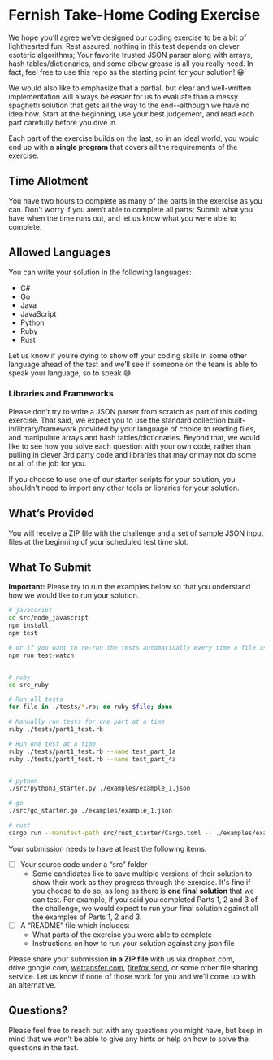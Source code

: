 # Fernish Take-Home Coding Exercise

We hope you’ll agree we’ve designed our coding exercise to be a bit of lighthearted fun. Rest assured, nothing in this test depends on clever esoteric algorithms; Your favorite trusted JSON parser along with arrays, hash tables/dictionaries, and some elbow grease is all you really need. In fact, feel free to use this repo as the starting point for your solution! 😀

We would also like to emphasize that a partial, but clear and well-written implementation will always be easier for us to evaluate than a messy spaghetti solution that gets all the way to the end--although we have no idea how. Start at the beginning, use your best judgement, and read each part carefully before you dive in.

Each part of the exercise builds on the last, so in an ideal world, you would end up with a **single program** that covers all the requirements of the exercise.

## Time Allotment

You have two hours to complete as many of the parts in the exercise as you can. Don’t worry if you aren’t able to complete all parts; Submit what you have when the time runs out, and let us know what you were able to complete.

## Allowed Languages

You can write your solution in the following languages:

- C#
- Go
- Java
- JavaScript
- Python
- Ruby
- Rust

Let us know if you’re dying to show off your coding skills in some other language ahead of the test and we’ll see if someone on the team is able to speak your language, so to speak 😅.

### Libraries and Frameworks

Please don’t try to write a JSON parser from scratch as part of this coding exercise. That said, we expect you to use the standard collection built-in/library/framework provided by your language of choice to reading files, and manipulate arrays and hash tables/dictionaries. Beyond that, we would like to see how you solve each question with your own code, rather than pulling in clever 3rd party code and libraries that may or may not do some or all of the job for you.

If you choose to use one of our starter scripts for your solution, you shouldn't need to import any other tools or libraries for your solution.

## What’s Provided

You will receive a ZIP file with the challenge and a set of sample JSON input files at the beginning of your scheduled test time slot.

## What To Submit

**Important:** Please try to run the examples below so that you understand how we would like to run your solution.

```bash
# javascript
cd src/node_javascript
npm install
npm test

# or if you want to re-run the tests automatically every time a file is saved:
npm run test-watch


# ruby
cd src_ruby

# Run all tests
for file in ./tests/*.rb; do ruby $file; done

# Manually run tests for one part at a time
ruby ./tests/part1_test.rb

# Run one test at a time
ruby ./tests/part1_test.rb --name test_part_1a
ruby ./tests/part4_test.rb --name test_part_4a


# python
./src/python3_starter.py ./examples/example_1.json

# go
./src/go_starter.go ./examples/example_1.json

# rust
cargo run --manifest-path src/rust_starter/Cargo.toml -- ./examples/example_1.json
```

Your submission needs to have at least the following items.

- [ ] Your source code under a “src” folder
  - Some candidates like to save multiple versions of their solution to show their work as they progress through the exercise. It's fine if you choose to do so, as long as there is **one final solution** that we can test. For example, if you said you completed Parts 1, 2 and 3 of the challenge, we would expect to run your final solution against all the examples of Parts 1, 2 and 3.
- [ ] A “README” file which includes:
  - What parts of the exercise you were able to complete
  - Instructions on how to run your solution against any json file

Please share your submission **in a ZIP file** with us via dropbox.com, drive.google.com, [wetransfer.com](http://wetransfer.com/), [firefox send](https://send.firefox.com/), or some other file sharing service. Let us know if none of those work for you and we’ll come up with an alternative.

## Questions?

Please feel free to reach out with any questions you might have, but keep in mind that we won’t be able to give any hints or help on how to solve the questions in the test.
